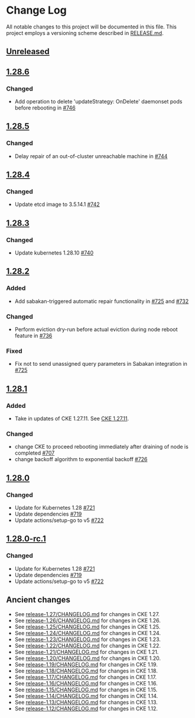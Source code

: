 # Change Log

All notable changes to this project will be documented in this file.
This project employs a versioning scheme described in [RELEASE.md](RELEASE.md#versioning).

## [Unreleased]

## [1.28.6]

### Changed

- Add operation to delete 'updateStrategy: OnDelete' daemonset pods before rebooting in [#746](https://github.com/cybozu-go/cke/pull/746)

## [1.28.5]

### Changed

- Delay repair of an out-of-cluster unreachable machine in [#744](https://github.com/cybozu-go/cke/pull/744)

## [1.28.4]

### Changed

- Update etcd image to 3.5.14.1 [#742](https://github.com/cybozu-go/cke/pull/742)

## [1.28.3]

### Changed

- Update kubernetes 1.28.10 [#740](https://github.com/cybozu-go/cke/pull/740)

## [1.28.2]

### Added

- Add sabakan-triggered automatic repair functionality in [#725](https://github.com/cybozu-go/cke/pull/725) and [#732](https://github.com/cybozu-go/cke/pull/732)

### Changed

- Perform eviction dry-run before actual eviction during node reboot feature in [#736](https://github.com/cybozu-go/cke/pull/736)

### Fixed

- Fix not to send unassigned query parameters in Sabakan integration in [#725](https://github.com/cybozu-go/cke/pull/725)

## [1.28.1]

### Added

- Take in updates of CKE 1.27.11. See [CKE 1.27.11](https://github.com/cybozu-go/cke/blob/v1.27.11/CHANGELOG.md#12711).

### Changed

- change CKE to proceed rebooting immediately after draining of node is completed [#707](https://github.com/cybozu-go/cke/pull/707)
- change backoff algorithm to exponential backoff [#726](https://github.com/cybozu-go/cke/pull/726)

## [1.28.0]

### Changed

- Update for Kubernetes 1.28 [#721](https://github.com/cybozu-go/cke/pull/721)
- Update dependencies [#719](https://github.com/cybozu-go/cke/pull/719)
- Update actions/setup-go to v5 [#722](https://github.com/cybozu-go/cke/pull/722)

## [1.28.0-rc.1]

### Changed

- Update for Kubernetes 1.28 [#721](https://github.com/cybozu-go/cke/pull/721)
- Update dependencies [#719](https://github.com/cybozu-go/cke/pull/719)
- Update actions/setup-go to v5 [#722](https://github.com/cybozu-go/cke/pull/722)

## Ancient changes

- See [release-1.27/CHANGELOG.md](https://github.com/cybozu-go/cke/blob/release-1.27/CHANGELOG.md) for changes in CKE 1.27.
- See [release-1.26/CHANGELOG.md](https://github.com/cybozu-go/cke/blob/release-1.26/CHANGELOG.md) for changes in CKE 1.26.
- See [release-1.25/CHANGELOG.md](https://github.com/cybozu-go/cke/blob/release-1.25/CHANGELOG.md) for changes in CKE 1.25.
- See [release-1.24/CHANGELOG.md](https://github.com/cybozu-go/cke/blob/release-1.24/CHANGELOG.md) for changes in CKE 1.24.
- See [release-1.23/CHANGELOG.md](https://github.com/cybozu-go/cke/blob/release-1.23/CHANGELOG.md) for changes in CKE 1.23.
- See [release-1.22/CHANGELOG.md](https://github.com/cybozu-go/cke/blob/release-1.22/CHANGELOG.md) for changes in CKE 1.22.
- See [release-1.21/CHANGELOG.md](https://github.com/cybozu-go/cke/blob/release-1.21/CHANGELOG.md) for changes in CKE 1.21.
- See [release-1.20/CHANGELOG.md](https://github.com/cybozu-go/cke/blob/release-1.20/CHANGELOG.md) for changes in CKE 1.20.
- See [release-1.19/CHANGELOG.md](https://github.com/cybozu-go/cke/blob/release-1.19/CHANGELOG.md) for changes in CKE 1.19.
- See [release-1.18/CHANGELOG.md](https://github.com/cybozu-go/cke/blob/release-1.18/CHANGELOG.md) for changes in CKE 1.18.
- See [release-1.17/CHANGELOG.md](https://github.com/cybozu-go/cke/blob/release-1.17/CHANGELOG.md) for changes in CKE 1.17.
- See [release-1.16/CHANGELOG.md](https://github.com/cybozu-go/cke/blob/release-1.16/CHANGELOG.md) for changes in CKE 1.16.
- See [release-1.15/CHANGELOG.md](https://github.com/cybozu-go/cke/blob/release-1.15/CHANGELOG.md) for changes in CKE 1.15.
- See [release-1.14/CHANGELOG.md](https://github.com/cybozu-go/cke/blob/release-1.14/CHANGELOG.md) for changes in CKE 1.14.
- See [release-1.13/CHANGELOG.md](https://github.com/cybozu-go/cke/blob/release-1.13/CHANGELOG.md) for changes in CKE 1.13.
- See [release-1.12/CHANGELOG.md](https://github.com/cybozu-go/cke/blob/release-1.12/CHANGELOG.md) for changes in CKE 1.12.

[Unreleased]: https://github.com/cybozu-go/cke/compare/v1.28.6...HEAD
[1.28.6]: https://github.com/cybozu-go/cke/compare/v1.28.5...v1.28.6
[1.28.5]: https://github.com/cybozu-go/cke/compare/v1.28.4...v1.28.5
[1.28.4]: https://github.com/cybozu-go/cke/compare/v1.28.3...v1.28.4
[1.28.3]: https://github.com/cybozu-go/cke/compare/v1.28.2...v1.28.3
[1.28.2]: https://github.com/cybozu-go/cke/compare/v1.28.1...v1.28.2
[1.28.1]: https://github.com/cybozu-go/cke/compare/v1.28.0...v1.28.1
[1.28.0]: https://github.com/cybozu-go/cke/compare/v1.27.10...v1.28.0
[1.28.0-rc.1]: https://github.com/cybozu-go/cke/compare/v1.27.10...v1.28.0-rc.1
